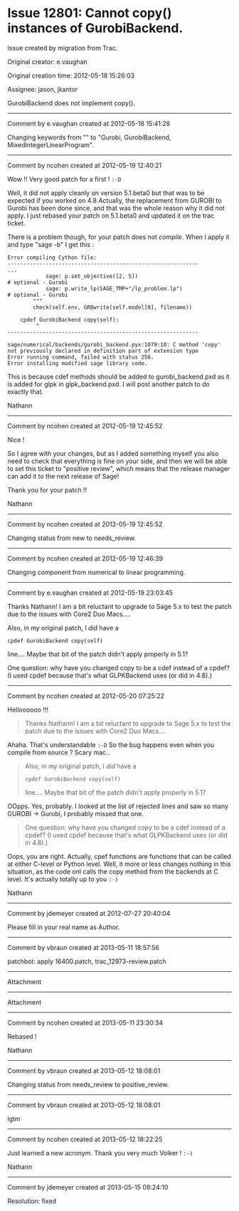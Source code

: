# Issue 12801: Cannot copy() instances of GurobiBackend.

Issue created by migration from Trac.

Original creator: e.vaughan

Original creation time: 2012-05-18 15:26:03

Assignee: jason, jkantor

GurobiBackend does not implement copy().


---

Comment by e.vaughan created at 2012-05-18 15:41:28

Changing keywords from "" to "Gurobi, GurobiBackend, MixedIntegerLinearProgram".


---

Comment by ncohen created at 2012-05-19 12:40:21

Wow !! Very good patch for a first ! `:-D`

Well, it did not apply cleanly on version 5.1.beta0 but that was to be expected if you worked on 4.8 Actually, the replacement from GUROBI to Gurobi has been done since, and that was the whole reason why it did not apply. I just rebased your patch on 5.1.beta0 and updated it on the trac ticket.

There is a problem though, for your patch does not *compile*. When I apply it and type "sage -b" I get this :

```
Error compiling Cython file:
------------------------------------------------------------
...
            sage: p.set_objective([2, 5])                                           # optional - Gurobi
            sage: p.write_lp(SAGE_TMP+"/lp_problem.lp")                             # optional - Gurobi
        """
        check(self.env, GRBwrite(self.model[0], filename))

    cpdef GurobiBackend copy(self):
         ^
------------------------------------------------------------

sage/numerical/backends/gurobi_backend.pyx:1079:10: C method 'copy' not previously declared in definition part of extension type
Error running command, failed with status 256.
Error installing modified sage library code.
```


This is because cdef methods should be added to gurobi_backend.pxd as it is added for glpk in glpk_backend.pxd. I will post another patch to do exactly that.

Nathann


---

Comment by ncohen created at 2012-05-19 12:45:52

Nice !

So I agree with your changes, but as I added something myself you also need to check that everything is fine on your side, and then we will be able to set this ticket to "positive review", which means that the release manager can add it to the next release of Sage!

Thank you for your patch !!

Nathann


---

Comment by ncohen created at 2012-05-19 12:45:52

Changing status from new to needs_review.


---

Comment by ncohen created at 2012-05-19 12:46:39

Changing component from numerical to linear programming.


---

Comment by e.vaughan created at 2012-05-19 23:03:45

Thanks Nathann! I am a bit reluctant to upgrade to Sage 5.x to test the patch due to the issues with Core2 Duo Macs....

Also, in my original patch, I *did* have a
 
   `cpdef GurobiBackend copy(self)`

line.... Maybe that bit of the patch didn't apply properly in 5.1?

One question: why have you changed copy to be a cdef instead of a cpdef? (I used cpdef because that's what GLPKBackend uses (or did in 4.8).)


---

Comment by ncohen created at 2012-05-20 07:25:22

Helloooooo !!!

> Thanks Nathann! I am a bit reluctant to upgrade to Sage 5.x to test the patch due to the issues with Core2 Duo Macs....

Ahaha. That's understandable `:-D`
So the bug happens even when you compile from source ? Scary mac..

> Also, in my original patch, I *did* have a
>  
>    `cpdef GurobiBackend copy(self)`
> 
> line.... Maybe that bit of the patch didn't apply properly in 5.1?

OOpps. Yes, probably. I looked at the list of rejected lines and saw so many GUROBI -> Gurobi, I probably missed that one.

> One question: why have you changed copy to be a cdef instead of a cpdef? (I used cpdef because that's what GLPKBackend uses (or did in 4.8).)

Oops, you are right. Actually, cpef functions are functions that can be called at either C-level or Python level. Well, it more or less changes nothing in this situation, as the code onl calls the copy method from the backends at C level. It's actually totally up to you `:-)`

Nathann


---

Comment by jdemeyer created at 2012-07-27 20:40:04

Please fill in your real name as Author.


---

Comment by vbraun created at 2013-05-11 18:57:56

patchbot: 
apply 16400.patch, trac_12973-review.patch


---

Attachment


---

Attachment


---

Comment by ncohen created at 2013-05-11 23:30:34

Rebased !

Nathann


---

Comment by vbraun created at 2013-05-12 18:08:01

Changing status from needs_review to positive_review.


---

Comment by vbraun created at 2013-05-12 18:08:01

lgtm


---

Comment by ncohen created at 2013-05-12 18:22:25

Just learned a new acronym. Thank you very much Volker ! `:-)`

Nathann


---

Comment by jdemeyer created at 2013-05-15 08:24:10

Resolution: fixed
